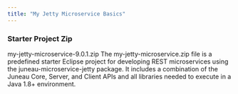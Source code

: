```yaml
---
title: "My Jetty Microservice Basics"
---
```


### Starter Project Zip

my-jetty-microservice-9.0.1.zip The my-jetty-microservice.zip file is a predefined starter Eclipse project for developing REST microservices using the juneau-microservice-jetty package.
It includes a combination of the Juneau Core, Server, and Client APIs and all libraries needed to execute in a Java 1.8+ environment.
